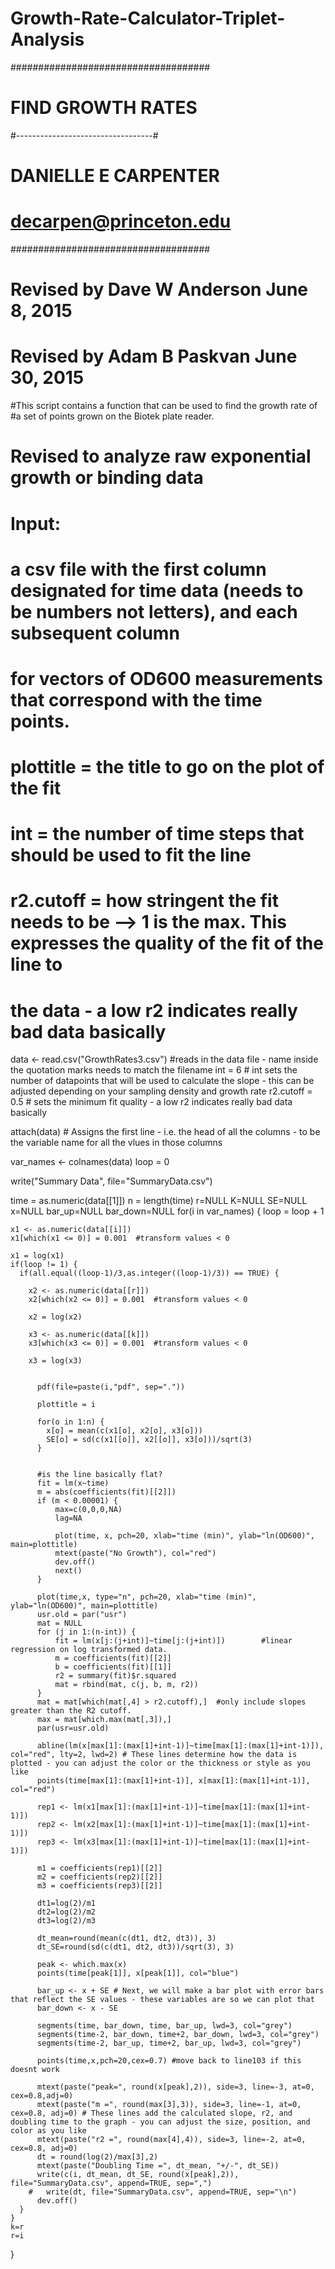 # Growth-Rate-Calculator-Triplet-Analysis
####################################
# FIND GROWTH RATES                #
#----------------------------------#
# DANIELLE E CARPENTER             #
# decarpen@princeton.edu		   #
####################################

# Revised by Dave W Anderson June 8, 2015 #
# Revised by Adam B Paskvan June 30, 2015 #

#This script contains a function that can be used to find the growth rate of
#a set of points grown on the Biotek plate reader.

# Revised to analyze raw exponential growth or binding data

# Input:
# a csv file with the first column designated for time data (needs to be numbers not letters), and each subsequent column
# for vectors of OD600 measurements that correspond with the time points.
#
# plottitle = the title to go on the plot of the fit
# int = the number of time steps that should be used to fit the line
# r2.cutoff = how stringent the fit needs to be --> 1 is the max. This expresses the quality of the fit of the line to 
# the data - a low r2 indicates really bad data basically



data <- read.csv("GrowthRates3.csv") #reads in the data file - name inside the quotation marks needs to match the filename
int = 6 # int sets the number of datapoints that will be used to calculate the slope - this can be adjusted depending on your sampling density and growth rate
r2.cutoff = 0.5 # sets the minimum fit quality - a low r2 indicates really bad data basically

attach(data) # Assigns the first line - i.e. the head of all the columns - to be the variable name for all the vlues in those columns

var_names <- colnames(data)
loop = 0

write("Summary Data", file="SummaryData.csv")

time = as.numeric(data[[1]])
n = length(time)
r=NULL
K=NULL
SE=NULL
x=NULL
bar_up=NULL
bar_down=NULL
for(i in var_names) {
	loop = loop + 1
	
	x1 <- as.numeric(data[[i]])
	x1[which(x1 <= 0)] = 0.001 	#transform values < 0
		
	x1 = log(x1)
	if(loop != 1) {
	  if(all.equal((loop-1)/3,as.integer((loop-1)/3)) == TRUE) {
	  
	    x2 <- as.numeric(data[[r]])
	    x2[which(x2 <= 0)] = 0.001 	#transform values < 0
	  
	    x2 = log(x2)
	  
	    x3 <- as.numeric(data[[k]])
	    x3[which(x3 <= 0)] = 0.001 	#transform values < 0
	  
	    x3 = log(x3)
	  
	    
		  pdf(file=paste(i,"pdf", sep="."))
		
		  plottitle = i
		  
		  for(o in 1:n) {
		    x[o] = mean(c(x1[o], x2[o], x3[o]))
		    SE[o] = sd(c(x1[[o]], x2[[o]], x3[o]))/sqrt(3)
		  }
		  
		  
		  #is the line basically flat?
		  fit = lm(x~time)
		  m = abs(coefficients(fit)[[2]])
		  if (m < 0.00001) {
			  max=c(0,0,0,NA)
			  lag=NA
			
			  plot(time, x, pch=20, xlab="time (min)", ylab="ln(OD600)", main=plottitle)
			  mtext(paste("No Growth"), col="red")
			  dev.off()
			  next()
		  }
		
		  plot(time,x, type="n", pch=20, xlab="time (min)", ylab="ln(OD600)", main=plottitle)
		  usr.old = par("usr")
		  mat = NULL
		  for (j in 1:(n-int)) {
			  fit = lm(x[j:(j+int)]~time[j:(j+int)])		#linear regression on log transformed data.
			  m = coefficients(fit)[[2]]
			  b = coefficients(fit)[[1]]
			  r2 = summary(fit)$r.squared
			  mat = rbind(mat, c(j, b, m, r2))
		  }
		  mat = mat[which(mat[,4] > r2.cutoff),]  #only include slopes greater than the R2 cutoff.
		  max = mat[which.max(mat[,3]),]
		  par(usr=usr.old)
		  
		  abline(lm(x[max[1]:(max[1]+int-1)]~time[max[1]:(max[1]+int-1)]), col="red", lty=2, lwd=2) # These lines determine how the data is plotted - you can adjust the color or the thickness or style as you like
		  points(time[max[1]:(max[1]+int-1)], x[max[1]:(max[1]+int-1)], col="red")
		  
		  rep1 <- lm(x1[max[1]:(max[1]+int-1)]~time[max[1]:(max[1]+int-1)])
		  rep2 <- lm(x2[max[1]:(max[1]+int-1)]~time[max[1]:(max[1]+int-1)])
		  rep3 <- lm(x3[max[1]:(max[1]+int-1)]~time[max[1]:(max[1]+int-1)])
		  
		  m1 = coefficients(rep1)[[2]]
		  m2 = coefficients(rep2)[[2]]
		  m3 = coefficients(rep3)[[2]]
		  
		  dt1=log(2)/m1
		  dt2=log(2)/m2
		  dt3=log(2)/m3
		  
		  dt_mean=round(mean(c(dt1, dt2, dt3)), 3)
		  dt_SE=round(sd(c(dt1, dt2, dt3))/sqrt(3), 3)
		
		  peak <- which.max(x)
		  points(time[peak[1]], x[peak[1]], col="blue")
		  
		  bar_up <- x + SE # Next, we will make a bar plot with error bars that reflect the SE values - these variables are so we can plot that
		  bar_down <- x - SE
		  
		  segments(time, bar_down, time, bar_up, lwd=3, col="grey")
		  segments(time-2, bar_down, time+2, bar_down, lwd=3, col="grey")
		  segments(time-2, bar_up, time+2, bar_up, lwd=3, col="grey")
		  
		  points(time,x,pch=20,cex=0.7) #move back to line103 if this doesnt work
		  
		  mtext(paste("peak=", round(x[peak],2)), side=3, line=-3, at=0, cex=0.8,adj=0)
		  mtext(paste("m =", round(max[3],3)), side=3, line=-1, at=0, cex=0.8, adj=0) # These lines add the calculated slope, r2, and doubling time to the graph - you can adjust the size, position, and color as you like
		  mtext(paste("r2 =", round(max[4],4)), side=3, line=-2, at=0, cex=0.8, adj=0)
		  dt = round(log(2)/max[3],2)
		  mtext(paste("Doubling Time =", dt_mean, "+/-", dt_SE))
		  write(c(i, dt_mean, dt_SE, round(x[peak],2)), file="SummaryData.csv", append=TRUE, sep=",")
	    #	write(dt, file="SummaryData.csv", append=TRUE, sep="\n")
		  dev.off()
	  }
	}
	k=r
	r=i
}
